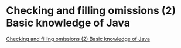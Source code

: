 # Checking and filling omissions (2) Basic knowledge of Java
[Checking and filling omissions (2) Basic knowledge of Java](https://aiwithcloud.com/2022/09/19/checking_and_filling_omissions_2_basic_knowledge_of_java/)